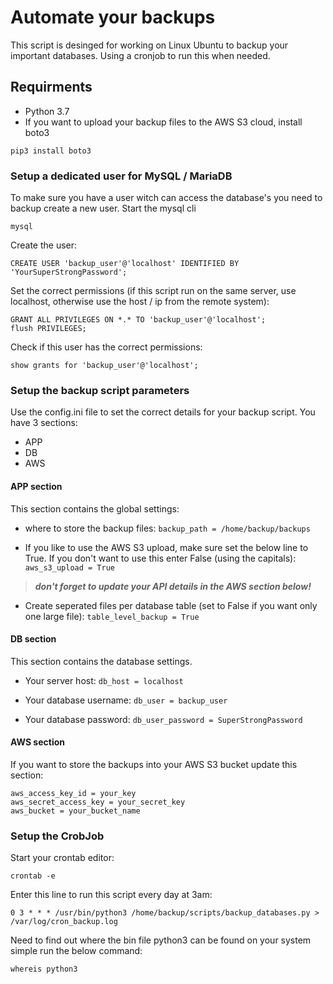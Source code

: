# Automate your backups

This script is desinged for working on Linux Ubuntu to backup your important databases. Using a cronjob to run this when needed.

## Requirments
- Python 3.7
- If you want to upload your backup files to the AWS S3 cloud, install boto3
```
pip3 install boto3
```

### Setup a dedicated user for MySQL / MariaDB
To make sure you have a user witch can access the database's you need to backup create a new user.
Start the mysql cli

```mysql```

Create the user:

```CREATE USER 'backup_user'@'localhost' IDENTIFIED BY 'YourSuperStrongPassword';```

Set the correct permissions (if this script run on the same server, use localhost, otherwise use the host / ip from the remote system):
```
GRANT ALL PRIVILEGES ON *.* TO 'backup_user'@'localhost';
flush PRIVILEGES;
```

Check if this user has the correct permissions:

```show grants for 'backup_user'@'localhost';```

### Setup the backup script parameters
Use the config.ini file to set the correct details for your backup script.
You have 3 sections:
- APP
- DB
- AWS

#### APP section
This section contains the global settings:

- where to store the backup files:
```backup_path = /home/backup/backups```

- If you like to use the AWS S3 upload, make sure set the below line to True. If you don't want to use this enter False (using the capitals):
```aws_s3_upload = True```
> **_don't forget to update your API details in the AWS section below!_**

- Create seperated files per database table (set to False if you want only one large file):
```table_level_backup = True```


#### DB section
This section contains the database settings.

- Your server host:
```db_host = localhost```

- Your database username:
```db_user = backup_user```

- Your database password:
```db_user_password = SuperStrongPassword```

#### AWS section
If you want to store the backups into your AWS S3 bucket update this section: 
```
aws_access_key_id = your_key
aws_secret_access_key = your_secret_key
aws_bucket = your_bucket_name
```

### Setup the CrobJob
Start your crontab editor:

```crontab -e```

Enter this line to run this script every day at 3am:

```0 3 * * * /usr/bin/python3 /home/backup/scripts/backup_databases.py > /var/log/cron_backup.log```

Need to find out where the bin file python3 can be found on your system simple run the below command:

```whereis python3```

